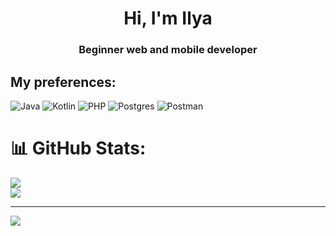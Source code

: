 <h1 align="center">Hi, I'm Ilya</h1>
<h3 align="center">Beginner web and mobile developer</h3>

## My preferences:
![Java](https://img.shields.io/badge/java-%23ED8B00.svg?style=for-the-badge&logo=openjdk&logoColor=white) ![Kotlin](https://img.shields.io/badge/kotlin-%237F52FF.svg?style=for-the-badge&logo=kotlin&logoColor=white) ![PHP](https://img.shields.io/badge/php-%23777BB4.svg?style=for-the-badge&logo=php&logoColor=white) ![Postgres](https://img.shields.io/badge/postgres-%23316192.svg?style=for-the-badge&logo=postgresql&logoColor=white) ![Postman](https://img.shields.io/badge/Postman-FF6C37?style=for-the-badge&logo=postman&logoColor=white)
# 📊 GitHub Stats:
![](https://github-readme-stats.vercel.app/api?username=q2l3ntk&theme=dark&hide_border=false&include_all_commits=false&count_private=true)<br/>
![](https://github-readme-stats.vercel.app/api/top-langs/?username=q2l3ntk&theme=dark&hide_border=false&include_all_commits=false&count_private=true&layout=compact)

---
[![](https://visitcount.itsvg.in/api?id=q2l3ntk&icon=0&color=0)](https://visitcount.itsvg.in)

<!-- Proudly created with GPRM ( https://gprm.itsvg.in ) -->

